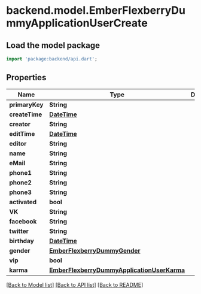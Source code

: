 # backend.model.EmberFlexberryDummyApplicationUserCreate

## Load the model package
```dart
import 'package:backend/api.dart';
```

## Properties
Name | Type | Description | Notes
------------ | ------------- | ------------- | -------------
**primaryKey** | **String** |  | 
**createTime** | [**DateTime**](DateTime.md) |  | [optional] 
**creator** | **String** |  | [optional] 
**editTime** | [**DateTime**](DateTime.md) |  | [optional] 
**editor** | **String** |  | [optional] 
**name** | **String** |  | [optional] 
**eMail** | **String** |  | [optional] 
**phone1** | **String** |  | [optional] 
**phone2** | **String** |  | [optional] 
**phone3** | **String** |  | [optional] 
**activated** | **bool** |  | [optional] 
**VK** | **String** |  | [optional] 
**facebook** | **String** |  | [optional] 
**twitter** | **String** |  | [optional] 
**birthday** | [**DateTime**](DateTime.md) |  | [optional] 
**gender** | [**EmberFlexberryDummyGender**](EmberFlexberryDummyGender.md) |  | [optional] 
**vip** | **bool** |  | [optional] 
**karma** | [**EmberFlexberryDummyApplicationUserKarma**](EmberFlexberryDummyApplicationUserKarma.md) |  | [optional] 

[[Back to Model list]](../README.md#documentation-for-models) [[Back to API list]](../README.md#documentation-for-api-endpoints) [[Back to README]](../README.md)


